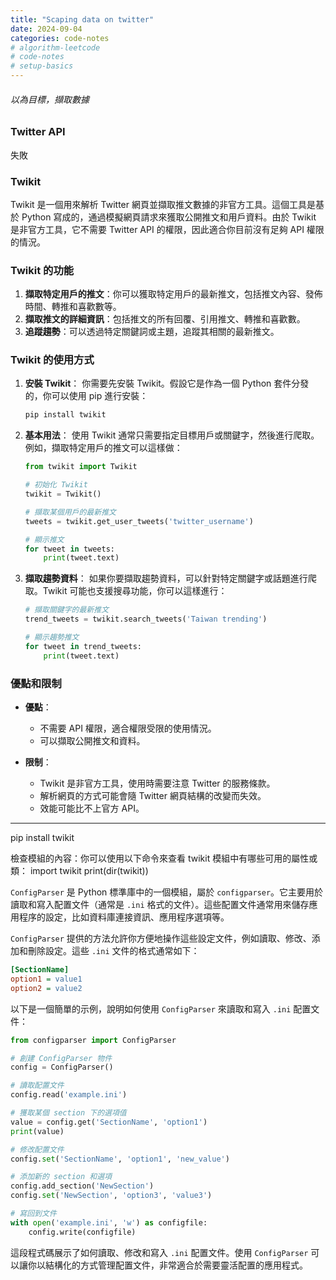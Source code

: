 ```yaml
---
title: "Scaping data on twitter"
date: 2024-09-04
categories: code-notes
# algorithm-leetcode
# code-notes
# setup-basics
---
```

<!-- 大綱引言 -->
###### 以為目標，擷取數據

<!-- 正文 -->

### Twitter API
失敗

### Twikit

Twikit 是一個用來解析 Twitter 網頁並擷取推文數據的非官方工具。這個工具是基於 Python 寫成的，通過模擬網頁請求來獲取公開推文和用戶資料。由於 Twikit 是非官方工具，它不需要 Twitter API 的權限，因此適合你目前沒有足夠 API 權限的情況。

### Twikit 的功能

1. **擷取特定用戶的推文**：你可以獲取特定用戶的最新推文，包括推文內容、發佈時間、轉推和喜歡數等。
2. **擷取推文的詳細資訊**：包括推文的所有回覆、引用推文、轉推和喜歡數。
3. **追蹤趨勢**：可以透過特定關鍵詞或主題，追蹤其相關的最新推文。

### Twikit 的使用方式

1. **安裝 Twikit**：
   你需要先安裝 Twikit。假設它是作為一個 Python 套件分發的，你可以使用 pip 進行安裝：

   ```bash
   pip install twikit
   ```

2. **基本用法**：
   使用 Twikit 通常只需要指定目標用戶或關鍵字，然後進行爬取。例如，擷取特定用戶的推文可以這樣做：

   ```python
   from twikit import Twikit

   # 初始化 Twikit
   twikit = Twikit()

   # 擷取某個用戶的最新推文
   tweets = twikit.get_user_tweets('twitter_username')

   # 顯示推文
   for tweet in tweets:
       print(tweet.text)
   ```

3. **擷取趨勢資料**：
   如果你要擷取趨勢資料，可以針對特定關鍵字或話題進行爬取。Twikit 可能也支援搜尋功能，你可以這樣進行：

   ```python
   # 擷取關鍵字的最新推文
   trend_tweets = twikit.search_tweets('Taiwan trending')

   # 顯示趨勢推文
   for tweet in trend_tweets:
       print(tweet.text)
   ```

### 優點和限制

- **優點**：
  - 不需要 API 權限，適合權限受限的使用情況。
  - 可以擷取公開推文和資料。

- **限制**：
  - Twikit 是非官方工具，使用時需要注意 Twitter 的服務條款。
  - 解析網頁的方式可能會隨 Twitter 網頁結構的改變而失效。
  - 效能可能比不上官方 API。

***

pip install twikit

檢查模組的內容：你可以使用以下命令來查看 twikit 模組中有哪些可用的屬性或類：
import twikit
print(dir(twikit))


`ConfigParser` 是 Python 標準庫中的一個模組，屬於 `configparser`。它主要用於讀取和寫入配置文件（通常是 `.ini` 格式的文件）。這些配置文件通常用來儲存應用程序的設定，比如資料庫連接資訊、應用程序選項等。

`ConfigParser` 提供的方法允許你方便地操作這些設定文件，例如讀取、修改、添加和刪除設定。這些 `.ini` 文件的格式通常如下：

```ini
[SectionName]
option1 = value1
option2 = value2
```

以下是一個簡單的示例，說明如何使用 `ConfigParser` 來讀取和寫入 `.ini` 配置文件：

```python
from configparser import ConfigParser

# 創建 ConfigParser 物件
config = ConfigParser()

# 讀取配置文件
config.read('example.ini')

# 獲取某個 section 下的選項值
value = config.get('SectionName', 'option1')
print(value)

# 修改配置文件
config.set('SectionName', 'option1', 'new_value')

# 添加新的 section 和選項
config.add_section('NewSection')
config.set('NewSection', 'option3', 'value3')

# 寫回到文件
with open('example.ini', 'w') as configfile:
    config.write(configfile)
```

這段程式碼展示了如何讀取、修改和寫入 `.ini` 配置文件。使用 `ConfigParser` 可以讓你以結構化的方式管理配置文件，非常適合於需要靈活配置的應用程式。

